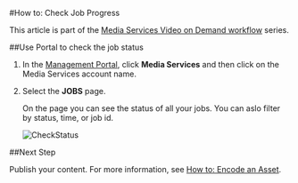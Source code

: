 <properties 
	pageTitle="How to Check Job Progress using the Azure Management Portal" 
	description="Learn how to track job progress using the Azure Management Portal." 
	services="media-services" 
	documentationCenter="" 
	authors="juliako" 
	manager="dwrede" 
	editor=""/>

<tags 
	ms.service="media-services" 
	ms.workload="media" 
	ms.tgt_pltfrm="na" 
	ms.devlang="na" 
	ms.topic="article" 
	ms.date="05/25/2015" 
	ms.author="juliako"/>

#How to: Check Job Progress

This article is part of the [Media Services Video on Demand workflow](media-services-video-on-demand-workflow.md) series. 

##Use Portal to check the job status

1. In the [Management Portal](http://go.microsoft.com/fwlink/?LinkID=256666&clcid=0x409), click **Media Services** and then click on the Media Services account name.
2. Select the **JOBS** page. 

	On the page you can see the status of  all your jobs. You can aslo filter by status, time, or job id.

	![CheckStatus][checkstatus]

##Next Step

Publish your content. For more information, see [How to: Encode an Asset](../media-services-manage-content#publish). 


[checkstatus]: ./media/media-services-monitor-job-progress/media-services-monitor-job-progress.png
